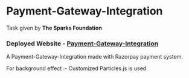 # Payment-Gateway-Integration
Task given by <b>The Sparks Foundation</b>

<h3>Deployed Website - <a href="https://sanskritikushik5.github.io/Payment-Gateway-Integration/index.html">Payment-Gateway-Integration</a></h3>
<p>A Payment-Gateway-Integration made with Razorpay payment system.</p>
<p>For background effect :- Customized Particles.js is used</p>
